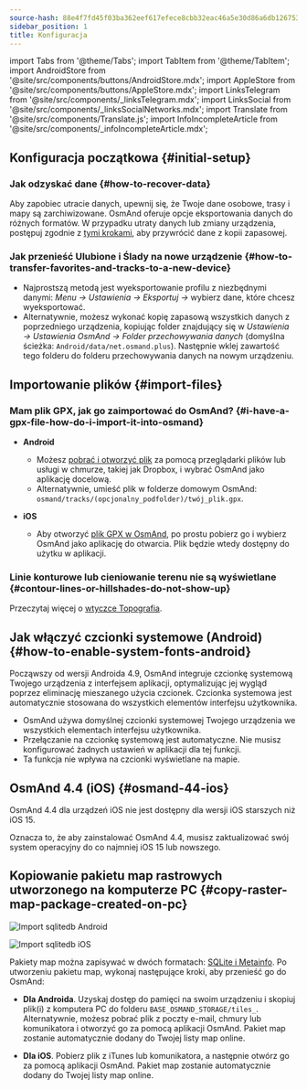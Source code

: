```yaml
---
source-hash: 88e4f7fd45f03ba362eef617efece8cbb32eac46a5e30d86a6db12675354fa56
sidebar_position: 1
title: Konfiguracja
---
```

import Tabs from '@theme/Tabs';
import TabItem from '@theme/TabItem';
import AndroidStore from '@site/src/components/buttons/AndroidStore.mdx';
import AppleStore from '@site/src/components/buttons/AppleStore.mdx';
import LinksTelegram from '@site/src/components/_linksTelegram.mdx';
import LinksSocial from '@site/src/components/_linksSocialNetworks.mdx';
import Translate from '@site/src/components/Translate.js';
import InfoIncompleteArticle from '@site/src/components/_infoIncompleteArticle.mdx';



## Konfiguracja początkowa {#initial-setup}

### Jak odzyskać dane {#how-to-recover-data}

Aby zapobiec utracie danych, upewnij się, że Twoje dane osobowe, trasy i mapy są zarchiwizowane. OsmAnd oferuje opcje eksportowania danych do różnych formatów. W przypadku utraty danych lub zmiany urządzenia, postępuj zgodnie z [tymi krokami](https://osmand.net/docs/user/personal/import-export/#preventing-data-loss), aby przywrócić dane z kopii zapasowej.


### Jak przenieść Ulubione i Ślady na nowe urządzenie {#how-to-transfer-favorites-and-tracks-to-a-new-device}

- Najprostszą metodą jest wyeksportowanie profilu z niezbędnymi danymi: *Menu → Ustawienia → Eksportuj →* wybierz dane, które chcesz wyeksportować.
- Alternatywnie, możesz wykonać kopię zapasową wszystkich danych z poprzedniego urządzenia, kopiując folder znajdujący się w *Ustawienia → Ustawienia OsmAnd → Folder przechowywania danych* (domyślna ścieżka: `Android/data/net.osmand.plus`). Następnie wklej zawartość tego folderu do folderu przechowywania danych na nowym urządzeniu.


## Importowanie plików {#import-files}

### Mam plik GPX, jak go zaimportować do OsmAnd? {#i-have-a-gpx-file-how-do-i-import-it-into-osmand}

- **Android**
    - Możesz [pobrać i otworzyć plik](../navigation/setup/gpx-navigation.md) za pomocą przeglądarki plików lub usługi w chmurze, takiej jak Dropbox, i wybrać OsmAnd jako aplikację docelową.
    - Alternatywnie, umieść plik w folderze domowym OsmAnd: `osmand/tracks/(opcjonalny_podfolder)/twój_plik.gpx`.

- **iOS**
    - Aby otworzyć [plik GPX w OsmAnd](../navigation/setup/gpx-navigation.md), po prostu pobierz go i wybierz OsmAnd jako aplikację do otwarcia. Plik będzie wtedy dostępny do użytku w aplikacji.

### Linie konturowe lub cieniowanie terenu nie są wyświetlane {#contour-lines-or-hillshades-do-not-show-up}

Przeczytaj więcej o [wtyczce Topografia](../plugins/topography.md).


## Jak włączyć czcionki systemowe (Android) {#how-to-enable-system-fonts-android}

Począwszy od wersji Androida 4.9, OsmAnd integruje czcionkę systemową Twojego urządzenia z interfejsem aplikacji, optymalizując jej wygląd poprzez eliminację mieszanego użycia czcionek. Czcionka systemowa jest automatycznie stosowana do wszystkich elementów interfejsu użytkownika.

- OsmAnd używa domyślnej czcionki systemowej Twojego urządzenia we wszystkich elementach interfejsu użytkownika.
- Przełączanie na czcionkę systemową jest automatyczne. Nie musisz konfigurować żadnych ustawień w aplikacji dla tej funkcji.
- Ta funkcja nie wpływa na czcionki wyświetlane na mapie.


## OsmAnd 4.4 (iOS) {#osmand-44-ios}

OsmAnd 4.4 dla urządzeń iOS nie jest dostępny dla wersji iOS starszych niż iOS 15.

Oznacza to, że aby zainstalować OsmAnd 4.4, musisz zaktualizować swój system operacyjny do co najmniej iOS 15 lub nowszego.


<!--
## Storage on an SD card (Android) {#storage-on-an-sd-card-android}

:::note
When you *turn on a USB drive to share files* with a computer or disconnect the SD card through system settings, the external drive is disconnected from the device and all applications running on the external drive are **immediately terminated**. You can [read more here](https://developer.android.com/guide/topics/data/install-location).
:::

### To move the OsmAnd home (maps) folder to an external SD card: {#to-move-the-osmand-home-maps-folder-to-an-external-sd-card}

-   Go to *Settings (on the start screen) →  OsmAnd Settings → Data storage folder*
-   Change the value to a path pointing to the external SD card, on many
    Android systems may contain `/storage/extSdCard` or similar.
    Please note that some versions of Android strictly limit your choice
    of which path will be write-accessible for apps.
-   You are then asked if the contents of the OsmAnd data folder should be moved from
    internal memory to the external SD card.
    You may also perform this manually using a built-in file manager app on the device or via
    connecting the device to a computer as external storage and performing the move from there.


### How do I use my SD card with OsmAnd under Android 4.4+ and 5 {#how-do-i-use-my-sd-card-with-osmand-under-android-44-and-5}

If you update your Android to version 4.4.x, you will experience a known
Android issue with the `WRITE_EXTERNAL_STORAGE` permission: Android has
changed the rules so that from now on no application can write to the
external SD card anywhere outside its new standard folder
`Android/data/[PACKAGE-NAME]`. If OsmAnd was installed before updating
your device to Android 4.4.x, it will continue to work (read-only) with
the old, non-standard osmand folder, but won't be able to update any map
and other files there.

Solutions:

-   Move OsmAnd's data folder osmand to the internal storage. \
     **Drawback:** Internal storage can be rather small.
-   Move OsmAnd's data folder osmand into its standard SD folder, \
    for OsmAnd+ : `(extSdCard)/Android/data/net.osmand.plus/files` \
    for OsmAnd : `(extSdCard)/Android/data/net.osmand/files` \
     **Caution:** Whenever you uninstall OsmAnd now, all your data will
    be erased as well! (Unless you unmount your SD card, or rename the
    net.osmand(.plus) folder before de-installation.)

If you manually want to perform the necessary copies/moves, either use a
PC to perform this action on the SD card, or on the device itself use
the file manager tool **which came pre-installed with your Android**
(only these methods will have the necessary write permission). All copy operations
may also be invoked in OsmAnd itself via `Menu/Settings/General/Data
storage folder` but the copy operations may take a long time or result in
errors (e.g. if the SD card is too full).
-->


## Kopiowanie pakietu map rastrowych utworzonego na komputerze PC {#copy-raster-map-package-created-on-pc}

<Tabs groupId="operating-systems" queryString="operating-systems">

<TabItem value="android" label="Android">

![Import sqlitedb Android](@site/static/img/plugins/online-maps/import-sqlitedb-android.png)

</TabItem>

<TabItem value="ios" label="iOS">

![Import sqlitedb iOS](@site/static/img/plugins/online-maps/import-sqlitedb-ios.png)  

</TabItem>

</Tabs>

Pakiety map można zapisywać w dwóch formatach: [SQLite i Metainfo](https://osmand.net/docs/user/map/raster-maps). Po utworzeniu pakietu map, wykonaj następujące kroki, aby przenieść go do OsmAnd:

- **Dla Androida**. Uzyskaj dostęp do pamięci na swoim urządzeniu i skopiuj plik(i) z komputera PC do folderu `BASE_OSMAND_STORAGE/tiles_`. Alternatywnie, możesz pobrać plik z poczty e-mail, chmury lub komunikatora i otworzyć go za pomocą aplikacji OsmAnd. Pakiet map zostanie automatycznie dodany do Twojej listy map online.

- **Dla iOS**. Pobierz plik z iTunes lub komunikatora, a następnie otwórz go za pomocą aplikacji OsmAnd. Pakiet map zostanie automatycznie dodany do Twojej listy map online.